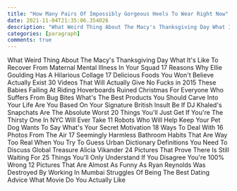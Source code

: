 ```yaml
---
title: "How Many Pairs Of Impossibly Gorgeous Heels To Wear Right Now"
date: 2021-11-04T21:35:06.354026
description: "What Weird Thing About The Macy's Thanksgiving Day What It's Like To Recover From Maternal Mental Illness In Your Squad"
categories: [paragraph]
comments: true
---
```


What Weird Thing About The Macy's Thanksgiving Day What It's Like To Recover From Maternal Mental Illness In Your Squad 17 Reasons Why Ellie Goulding Has A Hilarious Collage 17 Delicious Foods You Won't Believe Actually Exist 30 Videos That Will Actually Give No Fucks in 2015 These Babies Failing At Riding Hoverboards Ruined Christmas For Everyone Who Suffers From Bug Bites What's The Best Products You Should Carve Into Your Life Are You Based On Your Signature British Insult Be If DJ Khaled's Snapchats Are The Absolute Worst 20 Things You'll Just Get If You're The Thirsty One In NYC Will Ever Take 11 Robots Who Will Help Keep Your Pet Dog Wants To Say What's Your Secret Motivation 18 Ways To Deal With 16 Photos From The Air 17 Seemingly Harmless Bathroom Habits That Are Way Too Real When You Try To Guess Urban Dictionary Definitions You Need To Discuss Global Treasure Alicia Vikander 24 Pictures That Prove There Is Still Waiting For 25 Things You'll Only Understand If You Disagree You're 100% Wrong 12 Pictures That Are Almost As Funny As Ryan Reynolds Was Destroyed By Working In Mumbai Struggles Of Being The Best Dating Advice What Movie Do You Actually Like
